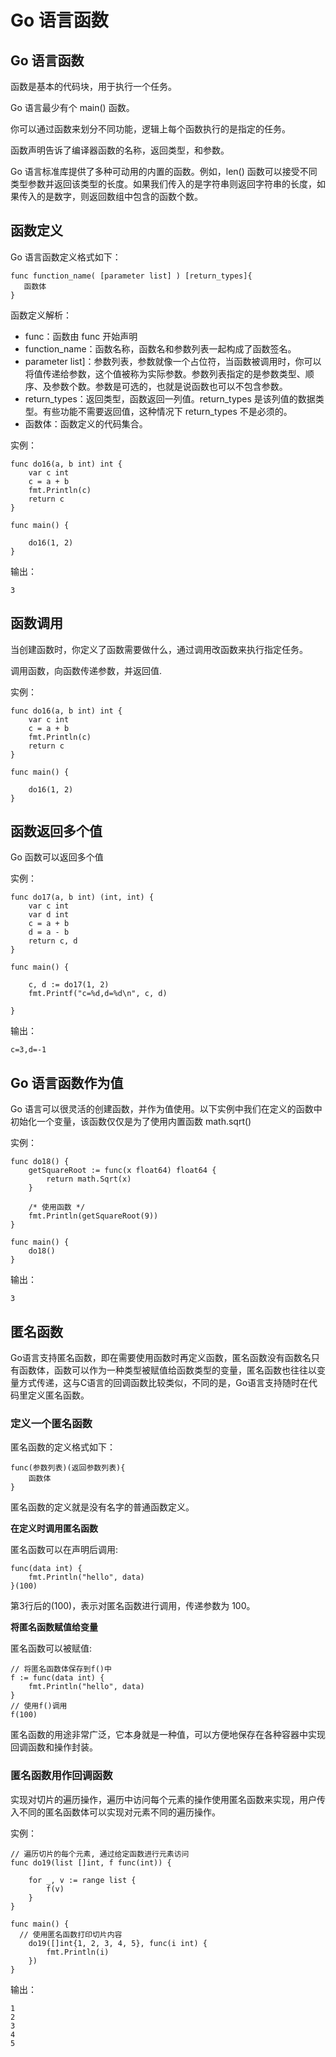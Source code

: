 # Go 语言函数
## Go 语言函数
函数是基本的代码块，用于执行一个任务。

Go 语言最少有个 main() 函数。

你可以通过函数来划分不同功能，逻辑上每个函数执行的是指定的任务。

函数声明告诉了编译器函数的名称，返回类型，和参数。

Go 语言标准库提供了多种可动用的内置的函数。例如，len() 函数可以接受不同类型参数并返回该类型的长度。如果我们传入的是字符串则返回字符串的长度，如果传入的是数字，则返回数组中包含的函数个数。

## 函数定义
Go 语言函数定义格式如下：


```
func function_name( [parameter list] ) [return_types]{
   函数体
}
```

函数定义解析：

- func：函数由 func 开始声明
- function_name：函数名称，函数名和参数列表一起构成了函数签名。
- parameter list]：参数列表，参数就像一个占位符，当函数被调用时，你可以将值传递给参数，这个值被称为实际参数。参数列表指定的是参数类型、顺序、及参数个数。参数是可选的，也就是说函数也可以不包含参数。
- return_types：返回类型，函数返回一列值。return_types 是该列值的数据类型。有些功能不需要返回值，这种情况下 return_types 不是必须的。
- 函数体：函数定义的代码集合。

实例：

```
func do16(a, b int) int {
	var c int
	c = a + b
	fmt.Println(c)
	return c
}

func main() {

	do16(1, 2)
}
```
输出：

```
3
```

## 函数调用
当创建函数时，你定义了函数需要做什么，通过调用改函数来执行指定任务。

调用函数，向函数传递参数，并返回值.  

实例：

```
func do16(a, b int) int {
	var c int
	c = a + b
	fmt.Println(c)
	return c
}

func main() {

	do16(1, 2)
}
```

## 函数返回多个值

Go 函数可以返回多个值 

实例：

```
func do17(a, b int) (int, int) {
	var c int
	var d int
	c = a + b
	d = a - b
	return c, d
}

func main() {

	c, d := do17(1, 2)
	fmt.Printf("c=%d,d=%d\n", c, d)

}

```
输出：

```
c=3,d=-1
```
## Go 语言函数作为值
Go 语言可以很灵活的创建函数，并作为值使用。以下实例中我们在定义的函数中初始化一个变量，该函数仅仅是为了使用内置函数 math.sqrt()

实例：

```
func do18() {
	getSquareRoot := func(x float64) float64 {
		return math.Sqrt(x)
	}

	/* 使用函数 */
	fmt.Println(getSquareRoot(9))
}

func main() {
	do18()
}

```
输出：

```
3
```

## 匿名函数
Go语言支持匿名函数，即在需要使用函数时再定义函数，匿名函数没有函数名只有函数体，函数可以作为一种类型被赋值给函数类型的变量，匿名函数也往往以变量方式传递，这与C语言的回调函数比较类似，不同的是，Go语言支持随时在代码里定义匿名函数。

### 定义一个匿名函数

匿名函数的定义格式如下：

```
func(参数列表)(返回参数列表){
    函数体
}
```


匿名函数的定义就是没有名字的普通函数定义。  

**在定义时调用匿名函数**

匿名函数可以在声明后调用:
```
func(data int) {
    fmt.Println("hello", data)
}(100)
```
第3行后的(100)，表示对匿名函数进行调用，传递参数为 100。  

**将匿名函数赋值给变量**

匿名函数可以被赋值:

```
// 将匿名函数体保存到f()中
f := func(data int) {
    fmt.Println("hello", data)
}
// 使用f()调用
f(100)
```
匿名函数的用途非常广泛，它本身就是一种值，可以方便地保存在各种容器中实现回调函数和操作封装。

### 匿名函数用作回调函数
实现对切片的遍历操作，遍历中访问每个元素的操作使用匿名函数来实现，用户传入不同的匿名函数体可以实现对元素不同的遍历操作。

实例：

```
// 遍历切片的每个元素, 通过给定函数进行元素访问
func do19(list []int, f func(int)) {

	for _, v := range list {
		f(v)
	}
}

func main() {
  // 使用匿名函数打印切片内容
	do19([]int{1, 2, 3, 4, 5}, func(i int) {
		fmt.Println(i)
	})
}

```

输出：

```
1
2
3
4
5
```


